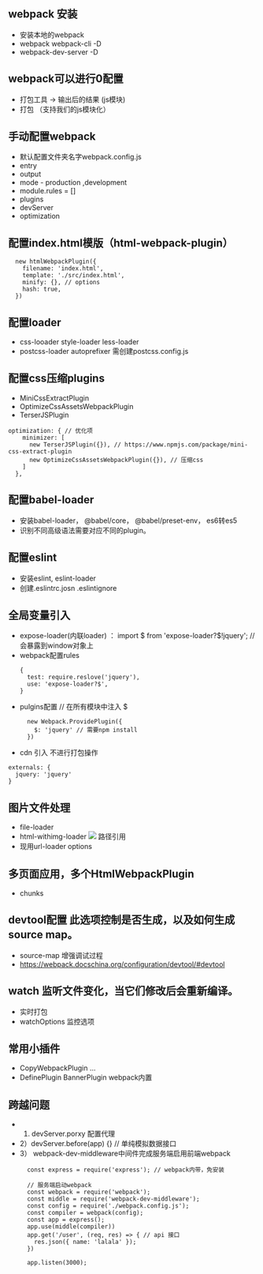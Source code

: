 ## webpack 安装
- 安装本地的webpack
- webpack webpack-cli -D
- webpack-dev-server -D

## webpack可以进行0配置
- 打包工具 -> 输出后的结果 (js模块)
- 打包 （支持我们的js模块化）

## 手动配置webpack
- 默认配置文件夹名字webpack.config.js
- entry
- output
- mode - production ,development
- module.rules = []
- plugins
- devServer
- optimization

## 配置index.html模版（html-webpack-plugin）
```
  new htmlWebpackPlugin({
    filename: 'index.html',
    template: './src/index.html',
    minify: {}, // options
    hash: true,
  })
```

## 配置loader
- css-looader style-loader  less-loader
- postcss-loader autoprefixer 需创建postcss.config.js

## 配置css压缩plugins
- MiniCssExtractPlugin
- OptimizeCssAssetsWebpackPlugin
- TerserJSPlugin
```
optimization: { // 优化项
    minimizer: [
      new TerserJSPlugin({}), // https://www.npmjs.com/package/mini-css-extract-plugin
      new OptimizeCssAssetsWebpackPlugin({}), // 压缩css
    ]
  },
```

## 配置babel-loader
- 安装babel-loader， @babel/core， @babel/preset-env， es6转es5
- 识别不同高级语法需要对应不同的plugin。

## 配置eslint
- 安装eslint, eslint-loader
- 创建.eslintrc.josn  .eslintignore

## 全局变量引入
- expose-loader(内联loader) ： import $ from 'expose-loader?$!jquery'; //会暴露到window对象上
- webpack配置rules 
  ```
  {
    test: require.reslove('jquery'),
    use: 'expose-loader?$',
  }
  ```
- pulgins配置 // 在所有模块中注入 $
  ```
    new Webpack.ProvidePlugin({
      $: 'jquery' // 需要npm install
    })
  ```
- cdn 引入 不进行打包操作
 ```
 externals: {
   jquery: 'jquery'
 }
 ```

 ## 图片文件处理
 - file-loader 
 - html-withimg-loader <img src='url' /> 路径引用
 - 现用url-loader options


 ## 多页面应用，多个HtmlWebpackPlugin
 - chunks

## devtool配置 此选项控制是否生成，以及如何生成 source map。
- source-map  增强调试过程
- https://webpack.docschina.org/configuration/devtool/#devtool

## watch 监听文件变化，当它们修改后会重新编译。
- 实时打包
- watchOptions 监控选项

## 常用小插件
- CopyWebpackPlugin ...
- DefinePlugin BannerPlugin webpack内置

## 跨越问题
- 1) devServer.porxy 配置代理
- 2）devServer.before(app) {} // 单纯模拟数据接口
- 3） webpack-dev-middleware中间件完成服务端启用前端webpack
  ```
    const express = require('express'); // webpack内带，免安装

    // 服务端启动webpack
    const webpack = require('webpack');
    const middle = require('webpack-dev-middleware');
    const config = require('./webpack.config.js');
    const compiler = webpack(config);
    const app = express();
    app.use(middle(compiler))
    app.get('/user', (req, res) => { // api 接口
      res.json({ name: 'lalala' });
    })

    app.listen(3000);
  ```